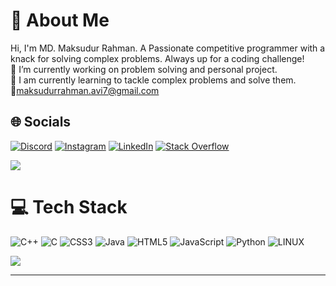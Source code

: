 # 💫 About Me
Hi, I'm MD. Maksudur Rahman. A Passionate competitive programmer with a knack for solving complex problems. Always up for a coding challenge!<br>🔭 I’m currently working on problem solving and personal project.<br>🌱 I am currently learning to tackle complex problems and solve them.<br>📧maksudurrahman.avi7@gmail.com


## 🌐 Socials
[![Discord](https://img.shields.io/badge/Discord-%237289DA.svg?logo=discord&logoColor=white)](https://discord.gg/gin_spirit) [![Instagram](https://img.shields.io/badge/Instagram-%23E4405F.svg?logo=Instagram&logoColor=white)](https://instagram.com/upolymorphous) [![LinkedIn](https://img.shields.io/badge/LinkedIn-%230077B5.svg?logo=linkedin&logoColor=white)](https://linkedin.com/in/md-maksudur-rahman-1a47a5260) [![Stack Overflow](https://img.shields.io/badge/-Stackoverflow-FE7A16?logo=stack-overflow&logoColor=white)](https://stackoverflow.com/users/gin_spirit) 

[![](https://visitcount.itsvg.in/api?id=ginSpirit&icon=2&color=6)](https://visitcount.itsvg.in)
# 💻 Tech Stack
![C++](https://img.shields.io/badge/c++-%2300599C.svg?style=flat&logo=c%2B%2B&logoColor=white) ![C](https://img.shields.io/badge/c-%2300599C.svg?style=flat&logo=c&logoColor=white) ![CSS3](https://img.shields.io/badge/css3-%231572B6.svg?style=flat&logo=css3&logoColor=white) ![Java](https://img.shields.io/badge/java-%23ED8B00.svg?style=flat&logo=java&logoColor=white) ![HTML5](https://img.shields.io/badge/html5-%23E34F26.svg?style=flat&logo=html5&logoColor=white) ![JavaScript](https://img.shields.io/badge/javascript-%23323330.svg?style=flat&logo=javascript&logoColor=%23F7DF1E) ![Python](https://img.shields.io/badge/python-3670A0?style=flat&logo=python&logoColor=ffdd54) ![LINUX](https://img.shields.io/badge/Linux-FCC624?style=flat&logo=linux&logoColor=black)

![](https://github-readme-stats.vercel.app/api/top-langs/?username=ginSpirit&theme=gruvbox&hide_border=false&include_all_commits=true&count_private=false&layout=compact)

---
